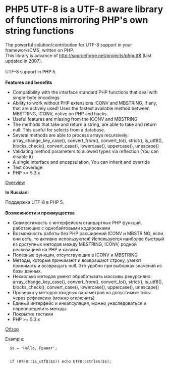# PHP5 UTF-8 is a UTF-8 aware library of functions mirroring PHP's own string functions #

The powerful solution/contribution for UTF-8 support in your framework/CMS, written on PHP.<br>
This library is advance of <a href='http://sourceforge.net/projects/phputf8'>http://sourceforge.net/projects/phputf8</a> (last updated in 2007).<br>
<br>
UTF-8 support in PHP 5.<br>
<br>
<b>Features and benefits</b>

<ul><li>Compatibility with the interface standard PHP functions that deal with single-byte encodings<br>
</li><li>Ability to work without PHP extensions ICONV and MBSTRING, if any, that are actively used! Uses the fastest available method between MBSTRING, ICONV, native on PHP and hacks.<br>
</li><li>Useful features are missing from the ICONV and MBSTRING<br>
</li><li>The methods that take and return a string, are able to take and return null. This useful for selects from a database.<br>
</li><li>Several methods are able to process arrays recursively: array_change_key_case(), convert_from(), convert_to(), strict(), is_utf8(), blocks_check(), convert_case(), lowercase(), uppercase(), unescape()<br>
</li><li>Validating method parameters to allowed types via reflection (You can disable it)<br>
</li><li>A single interface and encapsulation, You can inherit and override<br>
</li><li>Test coverage<br>
</li><li>PHP >= 5.3.x</li></ul>

<a href='http://code.google.com/p/php5-utf8/wiki/Overview'>Overview</a>

<b>In Russian:</b>

Поддержка UTF-8 в PHP 5.<br>
<br>
<b>Возможности и преимущества</b>

<ul><li>Совместимость с интерфейсом стандартных PHP функций, работающих с однобайтовыми кодировками<br>
</li><li>Возможность работы без PHP расширений ICONV и MBSTRING, если они есть, то активно используются! Используется наиболее быстрый из доступных методов между MBSTRING, ICONV, родной реализацией на PHP и хаками.<br>
</li><li>Полезные функции, отсутствующие в ICONV и MBSTRING<br>
</li><li>Методы, которые принимают и возвращают строку, умеют принимать и возвращать null. Это удобно при выборках значений из базы данных.<br>
</li><li>Несколько методов умеют обрабатывать массивы рекурсивно: array_change_key_case(), convert_from(), convert_to(), strict(), is_utf8(), blocks_check(), convert_case(), lowercase(), uppercase(), unescape()<br>
</li><li>Проверка у методов входных параметров на допустимые типы через рефлексию (можно отключить)<br>
</li><li>Единый интерфейс и инкапсуляция, можно унаследоваться и переопределить методы<br>
</li><li>Покрытие тестами<br>
</li><li>PHP >= 5.3.x</li></ul>

<a href='http://code.google.com/p/php5-utf8/wiki/Overview'>Обзор</a>

Example:<br>
<pre><code>  $s = 'Hello, Привет';<br>
  if (UTF8::is_utf8($s)) echo UTF8::strlen($s);<br>
</code></pre>